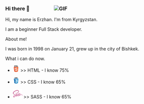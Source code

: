 ### Hi there 👋  <img align="right" alt="GIF" src="https://i.ibb.co/xYMgcRn/Whats-App-Image-2021-06-28-at-20-26-36.jpg" width="350" />

Hi, my name is Erzhan. I'm from Kyrgyzstan.

I am a beginner Full Stack developer.

About me!

I was born in 1998 on January 21, grew up in the city of Bishkek.

What i can do now.

- <code><img height="20" src="https://raw.githubusercontent.com/github/explore/80688e429a7d4ef2fca1e82350fe8e3517d3494d/topics/html/html.png"></code> >> HTML - I know 75%

- <code><img height="20" src="https://raw.githubusercontent.com/github/explore/80688e429a7d4ef2fca1e82350fe8e3517d3494d/topics/css/css.png"></code> >> CSS - I know 65%

- <code><img height="30" src="https://raw.githubusercontent.com/github/explore/80688e429a7d4ef2fca1e82350fe8e3517d3494d/topics/sass/sass.png"></code> >> SASS - I know 65%






<!--
**Erzhan2101/Erzhan2101** is a ✨ _special_ ✨ repository because its `README.md` (this file) appears on your GitHub profile.

Here are some ideas to get you started:

- 🔭 I’m currently working on ...
- 🌱 I’m currently learning ...
- 👯 I’m looking to collaborate on ...
- 🤔 I’m looking for help with ...
- 💬 Ask me about ...
- 📫 How to reach me: ...
- 😄 Pronouns: ...
- ⚡ Fun fact: ...
-->
